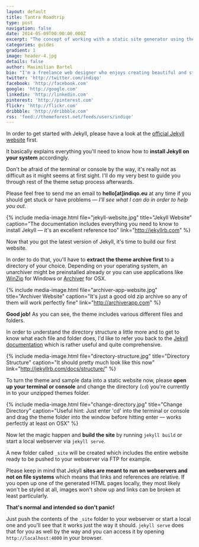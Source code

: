 ```yaml
---
layout: default
title: Tantra Roadtrip
type: post
navigation: false
date: 2014-05-09T00:00:00.000Z
excerpt: "The concept of working with a static site generator using the terminal or console <b>might be new to you</b>, but I'll do my very best to guide you through the process."
categories: guides
gradient: 1
image: header-4.jpg
details: false
author: Maximilian Bartel
bio: "I'm a freelance web designer who enjoys creating beautiful and standard compliant solutions for my clients from all around the world."
twitter: 'http://twitter.com/indiqo'
facebook: 'http://facebook.com'
google: 'http://google.com'
linkedin: 'http://linkedin.com'
pinterest: 'http://pinterest.com'
flickr: 'http://flickr.com'
dribbble: 'http://dribbble.com'
rss: 'feed://themeforest.net/feeds/users/indiqo'
---
```



In order to get started with Jekyll, please have a look at the [official Jekyll website](http://jekyllrb.com) first.

It basically explains everything you'll need to know how to **install Jekyll on your system** accordingly.

Don't be afraid of the terminal or console by the way, it's really not as difficult as it might seems at first sight. I'll do my very best to guide you through rest of the theme setup process afterwards.

Please feel free to send me an email to **hello[at]indiqo.eu** at any time if you should get stuck or have problems — *I'll see what I can do in order to help you out*.

{% include media-image.html file="jekyll-website.jpg" title="Jekyll Website" caption="The documentation includes everything you need to know to install Jekyll — it's an excellent reference too" link="http://jekyllrb.com" %}

Now that you got the latest version of Jekyll, it's time to build our first website.

In order to do that, you'll have to **extract the theme archive first** to a directory of your choice. Depending on your operating system, an unarchiver might be preinstalled already or you can use applications like [WinZip](http://www.winzip.de) for Windows or [Archiver](http://archiverapp.com) for OSX.

{% include media-image.html file="archiver-app-website.jpg" title="Archiver Website" caption="It's just a good old zip archive so any of them will work perfectly fine" link="http://archiverapp.com" %}

**Good job!** As you can see, the theme includes various different files and folders.

In order to understand the directory structure a little more and to get to know what each file and folder does, I'd like to refer you back to the [Jekyll documentation](http://jekyllrb.com/docs/structure/) which is rather useful and quite comprehensive.

{% include media-image.html file="directory-structure.jpg" title="Directory Structure" caption="It should pretty much look like this now" link="http://jekyllrb.com/docs/structure/" %}

To turn the theme and sample data into a static website now, please **open up your terminal or console** and change the directory (`cd`) you're currently in to your unzipped themes folder.

{% include media-image.html file="change-directory.jpg" title="Change Directory" caption="Useful hint: Just enter 'cd' into the terminal or console and drag the theme folder into the window before hitting enter — works perfectly at least on OSX" %}

Now let the magic happen and **build the site** by running `jekyll build` or start a local webserver via `jekyll serve`.

A new folder called `_site` will be created which includes the entire website ready to be pushed to your webserver via FTP for example.

Please keep in mind that Jekyll **sites are meant to run on webservers and not on file systems** which means that links and references are relative. If you open up one of the generated HTML pages locally, they most likely won't be styled at all, images won't show up and links can be broken at least particularly.

**That's normal and intended so don't panic!**

Just push the contents of the `_site` folder to your webserver or start a local one and you'll see that it works just the way it should. `jekyll serve` does that for you as well by the way and you can access it by opening `http://localhost:4000` in your browser.